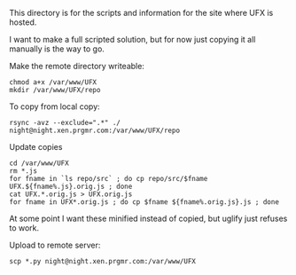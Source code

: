 This directory is for the scripts and information for the site where UFX is hosted.

I want to make a full scripted solution, but for now just copying it all manually is the way to go.

Make the remote directory writeable:

	chmod a+x /var/www/UFX
	mkdir /var/www/UFX/repo

To copy from local copy:

	rsync -avz --exclude=".*" ./ night@night.xen.prgmr.com:/var/www/UFX/repo

Update copies

	cd /var/www/UFX
	rm *.js
	for fname in `ls repo/src` ; do cp repo/src/$fname UFX.${fname%.js}.orig.js ; done
	cat UFX.*.orig.js > UFX.orig.js
	for fname in UFX*.orig.js ; do cp $fname ${fname%.orig.js}.js ; done

At some point I want these minified instead of copied, but uglify just refuses to work.

Upload to remote server:

	scp *.py night@night.xen.prgmr.com:/var/www/UFX

